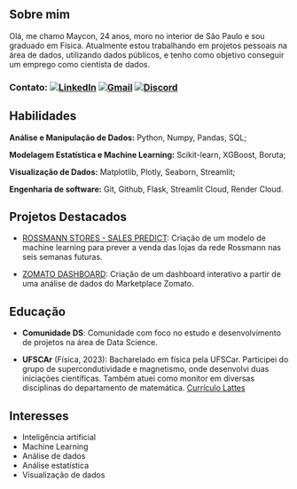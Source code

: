 ## Sobre mim

Olá, me chamo Maycon, 24 anos, moro no interior de São Paulo e sou graduado em Física. Atualmente estou trabalhando em projetos pessoais na área de dados, utilizando dados públicos, e tenho como objetivo conseguir um emprego como cientista de dados.

### Contato: [![LinkedIn](https://img.shields.io/badge/-LinkedIn-0077B5?style=flat-square&logo=linkedin&logoColor=white)](https://www.linkedin.com/in/mayconrocha14/) [![Gmail](https://img.shields.io/badge/-Gmail-D14836?style=flat-square&logo=gmail&logoColor=white)](mailto:mayconrochads@gmail.com) [![Discord](https://img.shields.io/badge/-Discord-5865F2?style=flat-square&logo=discord&logoColor=white)](https://discord.com/users/Marimbondo#7836)

## Habilidades

**Análise e Manipulação de Dados:** Python, Numpy, Pandas, SQL;

**Modelagem Estatística e Machine Learning:** Scikit-learn, XGBoost, Boruta;

**Visualização de Dados:** Matplotlib, Plotly, Seaborn, Streamlit;

**Engenharia de software:** Git, Github, Flask, Streamlit Cloud, Render Cloud.

## Projetos Destacados

- [ROSSMANN STORES - SALES PREDICT](https://github.com/MayconRochaaa/rossmann_project): Criação de um modelo de machine learning para prever a venda das lojas da rede Rossmann nas seis semanas futuras. 

- [ZOMATO DASHBOARD](https://github.com/MayconRochaaa/zomato_restaurants): Criação de um dashboard interativo a partir de uma análise de dados do Marketplace Zomato. 


## Educação

- **Comunidade DS**: Comunidade com foco no estudo e desenvolvimento de projetos na área de Data Science.

- **UFSCAr** (Física, 2023): Bacharelado em física pela UFSCar. Participei do grupo de supercondutividade e magnetismo, onde desenvolvi duas iniciações científicas. Também atuei como monitor em diversas disciplinas do departamento de matemática. [Currículo Lattes](http://lattes.cnpq.br/3590206519788920)

## Interesses

- Inteligência artificial
- Machine Learning
- Análise de dados
- Análise estatística
- Visualização de dados

<!--
**MayconRochaaa/MayconRochaaa** is a ✨ _special_ ✨ repository because its `README.md` (this file) appears on your GitHub profile.

Here are some ideas to get you started:

- 🔭 I’m currently working on ...
- 🌱 I’m currently learning ...
- 👯 I’m looking to collaborate on ...
- 🤔 I’m looking for help with ...
- 💬 Ask me about ...
- 📫 How to reach me: ...
- 😄 Pronouns: ...
- ⚡ Fun fact: ...
-->
